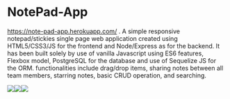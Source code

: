 # NotePad-App
https://note-pad-app.herokuapp.com/ . 
A simple responsive notepad/stickies single page web application created using HTML5/CSS3/JS for the frontend and Node/Express as for the backend. It has been built solely by use of vanilla Javascript using ES6 features, Flexbox model, PostgreSQL for the database and use of Sequelize JS for the ORM. functionalities include drag/drop items, sharing notes between all team members, starring notes, basic CRUD operation, and searching.

![](https://s3.amazonaws.com/poly-screenshots.angel.co/Project/0d/636758/3d952c96fbeb8df6e71cf92d73d83d9a-original.gif)![](https://media.giphy.com/media/26Ffk9hLGhbPw3OH6/giphy.gif)![](https://s3.amazonaws.com/poly-screenshots.angel.co/Project/0d/636758/542f5604361b4bbde7cb0957e319e3c6-original.gif)
